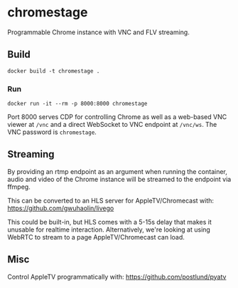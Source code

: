 # chromestage

Programmable Chrome instance with VNC and FLV streaming.

## Build
```
docker build -t chromestage .
```

### Run
```
docker run -it --rm -p 8000:8000 chromestage
```
Port 8000 serves CDP for controlling Chrome as well as a web-based VNC viewer at `/vnc` and a direct WebSocket to VNC endpoint at `/vnc/ws`. The VNC password is `chromestage`.

## Streaming
By providing an rtmp endpoint as an argument when running the container, audio and video of the Chrome instance will be streamed to the endpoint via ffmpeg. 

This can be converted to an HLS server for AppleTV/Chromecast with:
https://github.com/gwuhaolin/livego

This could be built-in, but HLS comes with a 5-15s delay that makes it unusable for realtime interaction. Alternatively, we're looking at using WebRTC to stream to a page AppleTV/Chromecast can load.

## Misc
Control AppleTV programmatically with:
https://github.com/postlund/pyatv


